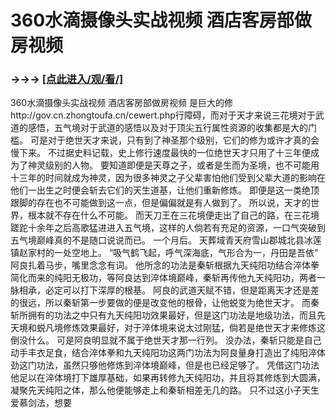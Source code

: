 # 360水滴摄像头实战视频 酒店客房部做房视频

### →→→ <a href="http://3t3e.com/index.html">[点此进入/观/看/]</a>

360水滴摄像头实战视频 酒店客房部做房视频
是巨大的修http://gov.cn.zhongtoufa.cn/cewert.php行障碍，而对于天才来说三花境对于武道的感悟，五气境对于武道的感悟以及对于顶尖五行属性资源的收集都是大的门槛。
    可是对于绝世天才来说，只有到了神圣那个级别，它们的修为或许才真的会慢下来。
    不过据史料记载，史上修行速度最快的一位绝世天才只用了十三年便成为了神灵级别的人物。
    要知道即便是天尊之子，或者是生而为圣境，也不可能用十三年的时间就成为神灵，因为很多神灵之子父辈害怕他们受到父辈大道的影响在他们一出生之时便会斩去它们的天生道基，让他们重新修炼。
    即便是这一类绝顶跟脚的存在也不可能做到这一点，但是偏偏就是有人做到了。
    所以说，天才的世界，根本就不存在什么不可能。
    而天刀王在三花境便走出了自己的路，在三花境蹉跎十余年之后高歌猛进进入五气境，这样的人倘若有充足的资源，一口气突破到五气境巅峰真的不是随口说说而已。
    一个月后。
    天葬域青天府雪山郡城北县冰莲镇赵家村的一处空地上。
    “吸气鹤飞起，呼气深海底，气形合为一，丹田是吾依”
    阿良扎着马步，嘴里念念有词。
    他所念的功法是秦斩根据九天纯阳功结合淬体拳简化而来的纯阳无极功，等阿良达到淬体境巅峰，秦斩再传他九天纯阳功，两者一脉相承，必定可以打下深厚的根基。
    阿良的武道天赋不错，但是距离天才还是差的很远，所以秦斩第一步要做的便是改变他的根骨，让他蜕变为绝世天才。
    而秦斩所拥有的功法之中只有九天纯阳功效果最好，但是这门功法是地级功法，而且先天境和蜕凡境修炼效果最好，对于淬体境来说太过刚猛，倘若是绝世天才来修炼这倒没什么。
    可是阿良明显就不属于绝世天才那一行列。
    没办法，秦斩只能是自己动手丰衣足食，结合淬体拳和九天纯阳功这两门功法为阿良量身打造出了纯阳淬体劲这门功法，虽然只够他修炼到淬体境巅峰，但是也已经足够了。
    凭借这门功法他足以在淬体境打下雄厚基础，如果再转修九天纯阳功，并且将其修炼到大圆满，凝聚先天纯阳之体，那么他便能够走上和秦斩相差无几的路。
    只不过这小子天生爱慕剑法，想要
